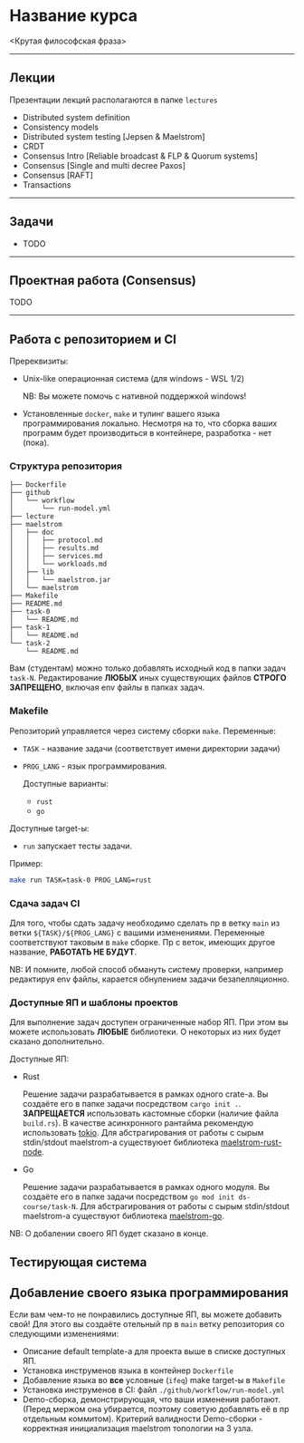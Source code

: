 # Название курса

<Крутая философская фраза>

---

## Лекции

Презентации лекций располагаются в папке `lectures`

- Distributed system definition
- Consistency models
- Distributed system testing [Jepsen & Maelstrom]
- CRDT
- Consensus Intro [Reliable broadcast & FLP & Quorum systems]
- Consensus [Single and multi decree Paxos]
- Consensus [RAFT]
- Transactions

---

## Задачи

- TODO

---

## Проектная работа (Consensus)

TODO

---

## Работа с репозиторием и CI

Пререквизиты:

- Unix-like операционная система (для windows - WSL 1/2)

  NB: Вы можете помочь с нативной поддержкой windows!

- Установленные `docker`, `make` и тулинг вашего языка программирования локально.
  Несмотря на то, что сборка ваших программ будет производиться в контейнере, разработка - нет (пока).

### Структура репозитория

```
├── Dockerfile
├── github
│   └── workflow
│       └── run-model.yml
├── lecture
├── maelstrom
│   ├── doc
│   │   ├── protocol.md
│   │   ├── results.md
│   │   ├── services.md
│   │   └── workloads.md
│   ├── lib
│   │   └── maelstrom.jar
│   └── maelstrom
├── Makefile
├── README.md
├── task-0
│   └── README.md
├── task-1
│   └── README.md
└── task-2
    └── README.md
```

Вам (студентам) можно только добавлять исходный код в папки задач `task-N`. Редактирование **ЛЮБЫХ** иных существующих файлов **СТРОГО ЗАПРЕЩЕНО**, включая env файлы в папках задач.

### Makefile

Репозиторий управляется через систему сборки `make`.
Переменные:

- `TASK` - название задачи (соответствует имени директории задачи)
- `PROG_LANG` - язык программирования.

  Доступные варианты:
  - `rust`
  - `go`

Доступные target-ы:

- `run` запускает тесты задачи.

Пример:

```sh
make run TASK=task-0 PROG_LANG=rust
```

### Сдача задач CI

Для того, чтобы сдать задачу необходимо сделать пр в ветку `main` из ветки `${TASK}/${PROG_LANG}` с вашими изменениями. Переменные соответствуют таковым в `make` сборке. Пр с веток, имеющих другое название, **РАБОТАТЬ НЕ БУДУТ**.

NB: И помните, любой способ обмануть систему проверки, например редактируя env файлы, карается обнулением задачи безапелляционно.

### Доступные ЯП и шаблоны проектов

Для выполнение задач доступен ограниченные набор ЯП. При этом вы можете использовать **ЛЮБЫЕ** библиотеки. О некоторых из них будет сказано дополнительно.

Доступные ЯП:

- Rust

  Решение задачи разрабатывается в рамках одного crate-а. Вы создаёте его в папке задачи посредством `cargo init .`.
  **ЗАПРЕЩАЕТСЯ** использовать кастомные сборки (наличие файла `build.rs`). В качестве асинхронного рантайма рекомендую использовать [tokio](https://tokio.rs). Для абстрагирования от работы с сырым stdin/stdout maelstrom-а существуюет библиотека [maelstrom-rust-node](https://github.com/sitano/maelstrom-rust-node?tab=readme-ov-file).

- Go

  Решение задачи разрабатывается в рамках одного модуля. Вы создаёте его в папке задачи посредством `go mod init ds-course/task-N`. Для абстрагирования от работы с сырым stdin/stdout maelstrom-а существуют библиотека [maelstrom-go](https://pkg.go.dev/github.com/jepsen-io/maelstrom/demo/go).

NB: О добалении своего ЯП будет сказано в конце.

## Теcтирующая система

## Добавление своего языка программирования

Если вам чем-то не понравились доступные ЯП, вы можете добавить свой!
Для этого вы создаёте отельный пр в `main` ветку репозитория со следующими изменениями:

- Описание default template-а для проекта выше в списке доступных ЯП.
- Установка инструменов языка в контейнер `Dockerfile`
- Добавление языка во **все** условные (`ifeq`) make target-ы в `Makefile`
- Установка инструменов в CI: файл `./github/workflow/run-model.yml`
- Demo-сборка, демонстрирующая, что ваши изменения работают. (Перед мержом она убирается, поэтому советую добавлять её в пр отдельным коммитом). Критерий валидности Demo-сборки - корректная инициализация maelstrom топологии на 3 узла.
